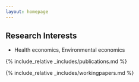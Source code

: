 ```yaml
---
layout: homepage
---
```

<!--
## About Me

I am a Ph.D. student at ...
-->

## Research Interests

- Health economics, Environmental economics

<!--
## News

- **[Feb. 2020]** Our paper about incremental learning is accepted to CVPR 2020.
- **[Feb. 2020]** We will host the ACM Multimedia Asia 2020 conference in Singapore!
- **[Sept. 2019]** Our paper about few-shot learning is accepted to NeurIPS 2019.
- **[Mar. 2019]** Our paper about few-shot learning is accepted to CVPR 2019.
-->

{% include_relative _includes/publications.md %}

{% include_relative _includes/workingpapers.md %}

<!--
{% include_relative _includes/services.md %}
-->
